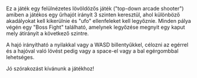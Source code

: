 Ez a játék egy felülnézetes lövöldözős játék ("top-down arcade shooter")
amiben a játékos egy űrhajót irányít 3 szinten keresztül, ahol különböző
akadályokat kell kikerülnie és "ufo" ellenfeleket kell legyőznie. Minden
pálya végén egy "Boss Fight" található, amelynek legyőzése megnyit egy 
kaput mely átirányít a következő szintre.

A hajó irányítható a nyilakkal vagy a WASD billentyűkkel, célozni az egérrel és a hajóval való
lövést pedig vagy a space-el vagy a bal egérgombbal lehetséges.

Jó szórakozást kívánunk a játékhoz!
